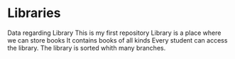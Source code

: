 # Libraries
Data regarding Library
This is my first repository
Library is a place where we can store books
It contains books of all kinds
Every student can access the library.
The library is sorted whith many branches.
